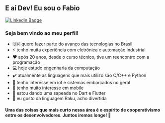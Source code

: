 ## E aí Dev! Eu sou o Fabio
[![Linkedin Badge](https://img.shields.io/badge/-LinkedIn-blue?style=flat-square&logo=Linkedin&logoColor=white&link=https://www.linkedin.com/in/fabio-machado-b932a476/)](https://www.linkedin.com/in/fabio-machado-b932a476/)
### Seja bem vindo ao meu perfil!

- 🇧🇷 quero fazer parte do avanço das tecnologias no Brasil
- ⚡ tenho muita experiência com eletrônica e automação industrial
- ❤️ após 20 anos, desde o curso técnico, tive um reencontro com a programação
- 💻 hoje estudo engenharia da computação
- ✔️ atualmente as linguagens que mais utilizo são C/C++ e Python
- 📡 tenho interesse em iot e sistemas embarcados no geral
- 📱 tenho muito interesse em mobile
- 📱 estou dando uma sapeada no Dart e Flutter
- 🦋 eu gosto da linguagem Raku, acho divertida

#### Uma das coisas que mais curto nessa área é o espírito de cooperativismo entre os desenvolvedores. Juntos iremos longe! 🚀

